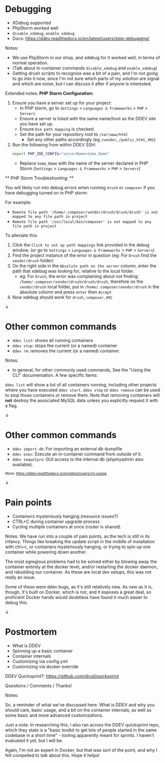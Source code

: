 # Debugging

- XDebug supported
- PhpStorm worked well
- `disable_xdebug`, `enable_xdebug`
- Docs: <https://ddev.readthedocs.io/en/latest/users/step-debugging/>


Notes:
- We use PhpStorm in our shop, and xdebug for it worked well, in terms of normal operation.  
- (Talk about in-container commands `disable_xdebug` and `enable_xdebug`)
- Getting drush scripts to recognize was a bit of a pain, and I'm not going to go into it now, since I'm not sure which parts of my solution are signal and which are noise, but I can discuss it after if anyone is interested.

Extended notes:
**PHP Storm Configuration:**

1. Ensure you have a server set up for your project:
   - In PHP storm, go to `Settings` > `Languages & Frameworks` > `PHP` > `Servers`
   - Ensure a server is listed with the same name/host as the DDEV site you have set up.
   - Ensure `Use path mapping` is checked.
   - Set the path for your repository root to `/var/www/html`
     - Set any other paths accordingly (eg `/vendor`, `/public_html`, etc)
1. Run the following from within DDEV SSH:
   ```bash
   export PHP_IDE_CONFIG="serverName=Some_Name"
   ```
   - Replace `Some_Name` with the name of the server declared in PHP Storm
     (`Settings` > `Languages & Frameworks` > `PHP` > `Servers`)

** PHP Storm Troubleshooting: **

You will likely run into debug errors when running `drush` or `composer`
if you have debugging turned on in PHP storm:

For example:
 - `Remote file path '/home/.composer/vendor/drush/drush/drush' is not
   mapped to any file path in project`
 - `Remote file path '/usr/local/bin/composer' is not mapped to any file
   path in project`

To alleviate this:
 1. Click the `Click to set up path mappings` link provided in the debug window,
    (or go to `Settings` > `Languages & Frameworks` > `PHP` > `Servers`)
 1. Find the project instance of the error in question (eg: For `Drush`
    find the `vendor/drush` folder)
 1. On the right side in the `Absolute path on the server` column, enter the
    path that xdebug was looking for, relative to the local folder.
    - eg: For `Drush`, the error was complaining about not finding:
      `/home/.composer/vendor/drush/drush/drush`, therefore on the
      `vendor/drush` local folder, put in `/home/.composer/vendor/drush`
      in the absolute column and press `enter` then `Accept`
1. Now xdebug should work for `drush`, `composer`, etc

↓

# Other common commands

- `ddev list`: shows all running containers
- `ddev stop`: stops the current (or a named) container
- `ddev rm`: removes the current (or a named) container.

Notes:
- In general, for other commonly used commands, See the "Using the CLI" documentation.
A few specific items:

`ddev list` will show a list of all containers running, including other projects
where you have executed `ddev start`.
`ddev stop` or `ddev remove` can be used to stop those containers or remove them.
Note that removing containers will **not** destroy the associated MySQL data
unless you explicitly request it with a flag.

↓

# Other common commands

- `ddev import-db`: For importing an external db dumpfile
- `ddev exec`: Execute an in-container command from outside of it.
- `ddev sequelpro`: GUI access to the internal db (phpmyadmin also available).

<small>More: <https://ddev.readthedocs.io/en/latest/users/cli-usage></small>

↓

# Pain points

- Containers mysteriously hanging (resource issues?)
- CTRL+C during container upgrade process
- Cycling multiple containers at once (router is shared).

Notes:
We have run into a couple of pain points, as the tech is still in its infancy.  Things like breaking the update script in the middle of installation with ctrl+c, or containers mysteriously hanging, or trying to spin up one container while powering down another.

The most egregious problems had to be solved either by blowing away the container entirely at the docker level, and/or restarting the docker daemon, and rebuilding our container.  As these are local dev setups, this was not really an issue.

Some of these were ddev bugs, as it's still relatively new.  As new as it is, though, it's built on Docker, which is not, and it exposes a great deal, so proficient Docker hands would doubtless have found it much easier to debug this.

↓

# Postmortem

- What is DDEV
- Spinning up a basic container
- Container internals
- Customizing via config.yml
- Customizing via docker override

DDEV Quicksprint?:
<https://github.com/drud/quicksprint>

Questions / Comments / Thanks!

Notes:

So, a reminder of what we've discussed here.  What is DDEV and why you should care, basic usage, and a bit on the container internals, as well as some basic and more advanced customizations.

Just a note: In researching this, I also ran across the DDEV quicksprint repo, which they state is a "basic toolkit to get lots of people started in the same codebase in a short time" - tooling apparently meant for sprints.  I haven't evaluated it yet, but I will be.

Again, I'm not an expert in Docker, but that was sort of the point, and why I felt compelled to talk about this.  Hope it helps!